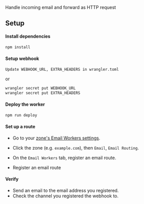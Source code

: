 Handle incoming email and forward as HTTP request

## Setup

#### Install dependencies

```bash
npm install
```

#### Setup webhook
```
Update WEBHOOK_URL, EXTRA_HEADERS in wrangler.toml
``` 
or 

```bash
wrangler secret put WEBHOOK_URL
wrangler secret put EXTRA_HEADERS
```

#### Deploy the worker

```bash
npm run deploy
```

#### Set up a route
- Go to your [zone's Email Workers settings](https://dash.cloudflare.com/?to=/:account).
- Click the zone (e.g. `example.com`), then `Email`, `Email Routing`.
- On the `Email Workers` tab, register an email route.

- Register an email route

#### Verify

- Send an email to the email address you registered.
- Check the channel you registered the webhook to.